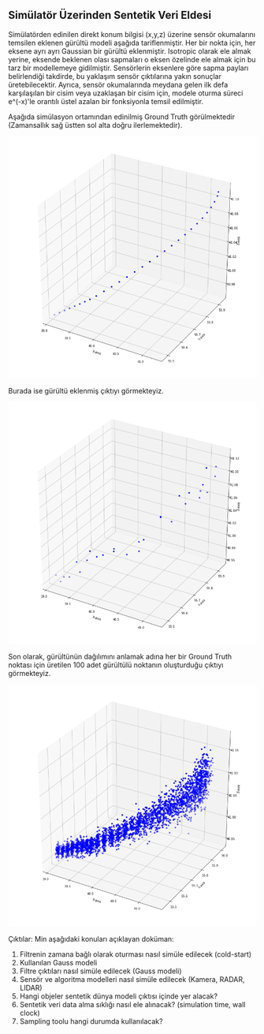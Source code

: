 ## Simülatör Üzerinden Sentetik Veri Eldesi

Simülatörden edinilen direkt konum bilgisi (x,y,z) üzerine sensör okumalarını temsilen eklenen gürültü modeli aşağıda tariflenmiştir.
Her bir nokta için, her eksene ayrı ayrı Gaussian bir gürültü eklenmiştir.
Isotropic olarak ele almak yerine, eksende beklenen olası sapmaları o eksen özelinde ele almak için bu tarz bir modellemeye gidilmiştir. Sensörlerin eksenlere göre sapma payları belirlendiği takdirde, bu yaklaşım sensör çıktılarına yakın sonuçlar üretebilecektir.
Ayrıca, sensör okumalarında meydana gelen ilk defa karşılaşılan bir cisim veya uzaklaşan bir cisim için, modele oturma süreci e^(-x)'le orantılı üstel azalan bir fonksiyonla temsil edilmiştir.

Aşağıda simülasyon ortamından edinilmiş Ground Truth görülmektedir (Zamansallık sağ üstten sol alta doğru ilerlemektedir).


<img src="https://github.com/etarakci-hvl/severalStuff/blob/master/sentetik1.png" width="600">

Burada ise gürültü eklenmiş çıktıyı görmekteyiz.


<img src="https://github.com/etarakci-hvl/severalStuff/blob/master/sentetik2.png" width="600">

Son olarak, gürültünün dağılımını anlamak adına her bir Ground Truth noktası için üretilen 100 adet gürültülü noktanın oluşturduğu çıktıyı görmekteyiz.


<img src="https://github.com/etarakci-hvl/severalStuff/blob/master/sentetik3.png" width="600">








Çıktılar:
Min aşağıdaki konuları açıklayan doküman:
1. Filtrenin zamana bağlı olarak oturması nasıl simüle edilecek (cold-start)
2. Kullanılan Gauss modeli
3. Filtre çıktıları nasıl simüle edilecek (Gauss modeli)
4. Sensör ve algoritma modelleri nasıl simüle edilecek (Kamera, RADAR, LIDAR)
5. Hangi objeler sentetik dünya modeli çıktısı içinde yer alacak? 
6. Sentetik veri data alma sıklığı nasıl ele alınacak? (simulation time, wall clock)
7. Sampling toolu hangi durumda kullanılacak?
